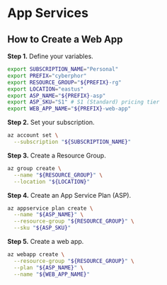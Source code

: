 # App Services

## How to Create a Web App 
**Step 1.** Define your variables. 
```bash
export SUBSCRIPTION_NAME="Personal"
export PREFIX="cyberphor"
export RESOURCE_GROUP="${PREFIX}-rg"
export LOCATION="eastus"
export ASP_NAME="${PREFIX}-asp"
export ASP_SKU="S1" # S1 (Standard) pricing tier
export WEB_APP_NAME="${PREFIX}-web-app"
```

**Step 2.** Set your subscription.
```bash
az account set \
  --subscription "${SUBSCRIPTION_NAME}"
```

**Step 3.** Create a Resource Group. 
```bash
az group create \
  --name "${RESOURCE_GROUP}" \
  --location "${LOCATION}"
```

**Step 4.** Create an App Service Plan (ASP). 
```bash
az appservice plan create \
  --name "${ASP_NAME}" \
  --resource-group "${RESOURCE_GROUP}" \
  --sku "${ASP_SKU}"
```

**Step 5.** Create a web app. 
```bash
az webapp create \
  --resource-group "${RESOURCE_GROUP}" \
  --plan "${ASP_NAME}" \
  --name "${WEB_APP_NAME}"
```